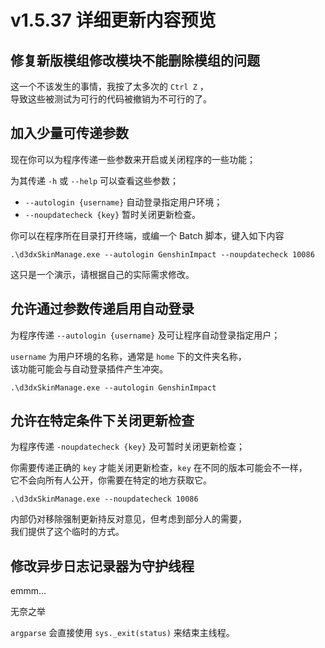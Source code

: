 # v1.5.37 详细更新内容预览

## 修复新版模组修改模块不能删除模组的问题

这一个不该发生的事情，我按了太多次的 `Ctrl Z` ，<br/>
导致这些被测试为可行的代码被撤销为不可行的了。

## 加入少量可传递参数 <Badge type="tip" text="新增" />

现在你可以为程序传递一些参数来开启或关闭程序的一些功能；

为其传递 `-h` 或 `--help` 可以查看这些参数；

- `--autologin {username}` 自动登录指定用户环境；
- `--noupdatecheck {key}` 暂时关闭更新检查。


你可以在程序所在目录打开终端，或编一个 Batch 脚本，键入如下内容
```batch
.\d3dxSkinManage.exe --autologin GenshinImpact --noupdatecheck 10086
```
这只是一个演示，请根据自己的实际需求修改。

## 允许通过参数传递启用自动登录 <Badge type="tip" text="新增" />

为程序传递 `--autologin {username}` 及可让程序自动登录指定用户；

`username` 为用户环境的名称，通常是 `home` 下的文件夹名称，<br/>
该功能可能会与自动登录插件产生冲突。

```batch
.\d3dxSkinManage.exe --autologin GenshinImpact
```

## 允许在特定条件下关闭更新检查

为程序传递 `-noupdatecheck {key}` 及可暂时关闭更新检查；

你需要传递正确的 `key` 才能关闭更新检查，`key` 在不同的版本可能会不一样，<br/>
它不会向所有人公开，你需要在特定的地方获取它。

```batch
.\d3dxSkinManage.exe --noupdatecheck 10086
```

内部仍对移除强制更新持反对意见，但考虑到部分人的需要，<br/>
我们提供了这个临时的方式。

## 修改异步日志记录器为守护线程

emmm...

无奈之举

`argparse` 会直接使用 `sys._exit(status)` 来结束主线程。
